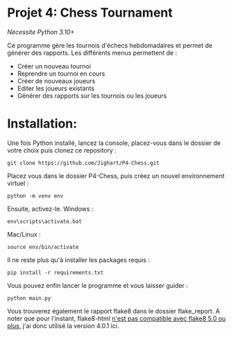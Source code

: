 # Projet 4: Chess Tournament

*Nécessite Python 3.10+*

Ce programme gère les tournois d'échecs hebdomadaires et permet de générer des rapports.
Les différents menus permettent de :

- Créer un nouveau tournoi
- Reprendre un tournoi en cours
- Créer de nouveaux joueurs
- Editer les joueurs existants
- Générer des rapports sur les tournois ou les joueurs

# Installation:
Une fois Python installé, lancez la console, placez-vous dans le dossier de votre choix puis clonez ce repository :
```
git clone https://github.com/Jighart/P4-Chess.git
```
Placez vous dans le dossier P4-Chess, puis créez un nouvel environnement virtuel :
```
python -m venv env
```
Ensuite, activez-le.
Windows :
```
env\scripts\activate.bat
```
Mac/Linux :
```
source env/bin/activate
```
Il ne reste plus qu'à installer les packages requis :
```
pip install -r requirements.txt
```
Vous pouvez enfin lancer le programme et vous laisser guider :
```
python main.py
```

Vous trouverez également le rapport flake8 dans le dossier flake_report. A noter que pour l'instant, flake8-html [n'est
pas compatible avec flake8 5.0 ou plus](https://github.com/lordmauve/flake8-html/issues/30), j'ai donc utilisé
la version 4.0.1 ici.